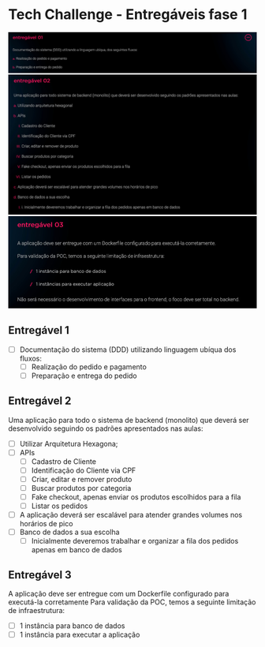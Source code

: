 # Tech Challenge - Entregáveis fase 1

![Entrega 1](../assets/fase1-entrega1.jpg)
![Entrega 2](../assets/fase1-entrega2.jpg)
![Entrega 3](../assets/fase1-entrega3.jpg)

## Entregável 1

- [ ] Documentação do sistema (DDD) utilizando linguagem ubíqua dos fluxos:
  - [ ] Realização do pedido e pagamento
  - [ ] Preparação e entrega do pedido

## Entregável 2

Uma aplicação para todo o sistema de backend (monolito) que deverá ser desenvolvido seguindo os padrões apresentados nas aulas:

- [ ] Utilizar Arquitetura Hexagona;
- [ ] APIs
  - [ ] Cadastro de Cliente
  - [ ] Identificação do Cliente via CPF
  - [ ] Criar, editar e remover produto
  - [ ] Buscar produtos por categoria
  - [ ] Fake checkout, apenas enviar os produtos escolhidos para a fila
  - [ ] Listar os pedidos
- [ ] A aplicação deverá ser escalável para atender grandes volumes nos horários de pico
- [ ] Banco de dados a sua escolha
  - [ ] Inicialmente deveremos trabalhar e organizar a fila dos pedidos apenas em banco de dados 

## Entregável 3

A aplicação deve ser entregue com um Dockerfile configurado para executá-la corretamente
Para validação da POC, temos a seguinte limitação de infraestrutura:

- [ ] 1 instância para banco de dados
- [ ] 1 instância para executar a aplicação
